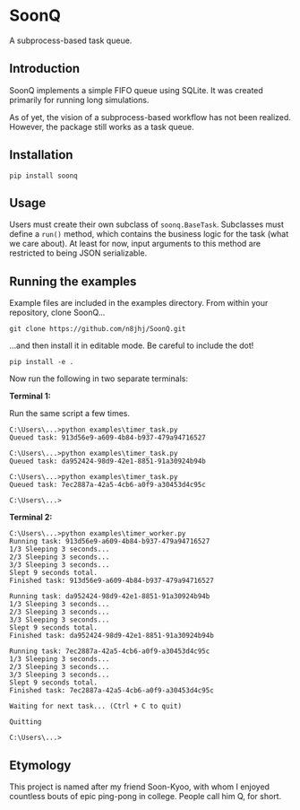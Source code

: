 # SoonQ
A subprocess-based task queue.

## Introduction
SoonQ implements a simple FIFO queue using SQLite. It was created primarily for running long simulations.

As of yet, the vision of a subprocess-based workflow has not been realized. However, the package still works as a task queue.

## Installation
`pip install soonq`

## Usage
Users must create their own subclass of `soonq.BaseTask`. Subclasses must define a `run()` method, which contains the business logic for the task (what we care about). At least for now, input arguments to this method are restricted to being JSON serializable.

## Running the examples

Example files are included in the examples directory. From within your repository, clone SoonQ...

`git clone https://github.com/n8jhj/SoonQ.git`

...and then install it in editable mode. Be careful to include the dot!

`pip install -e .`

Now run the following in two separate terminals:

**Terminal 1:**

Run the same script a few times.

    C:\Users\...>python examples\timer_task.py
    Queued task: 913d56e9-a609-4b84-b937-479a94716527

    C:\Users\...>python examples\timer_task.py
    Queued task: da952424-98d9-42e1-8851-91a30924b94b

    C:\Users\...>python examples\timer_task.py
    Queued task: 7ec2887a-42a5-4cb6-a0f9-a30453d4c95c

    C:\Users\...>

**Terminal 2:**

    C:\Users\...>python examples\timer_worker.py
    Running task: 913d56e9-a609-4b84-b937-479a94716527
    1/3 Sleeping 3 seconds...
    2/3 Sleeping 3 seconds...
    3/3 Sleeping 3 seconds...
    Slept 9 seconds total.
    Finished task: 913d56e9-a609-4b84-b937-479a94716527

    Running task: da952424-98d9-42e1-8851-91a30924b94b
    1/3 Sleeping 3 seconds...
    2/3 Sleeping 3 seconds...
    3/3 Sleeping 3 seconds...
    Slept 9 seconds total.
    Finished task: da952424-98d9-42e1-8851-91a30924b94b

    Running task: 7ec2887a-42a5-4cb6-a0f9-a30453d4c95c
    1/3 Sleeping 3 seconds...
    2/3 Sleeping 3 seconds...
    3/3 Sleeping 3 seconds...
    Slept 9 seconds total.
    Finished task: 7ec2887a-42a5-4cb6-a0f9-a30453d4c95c

    Waiting for next task... (Ctrl + C to quit)

    Quitting

    C:\Users\...>

## Etymology
This project is named after my friend Soon-Kyoo, with whom I enjoyed countless bouts of epic ping-pong in college. People call him Q, for short.
